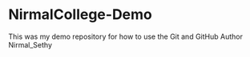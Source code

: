 # NirmalCollege-Demo
This was my demo repository for how to use the Git and GitHub
Author Nirmal_Sethy
